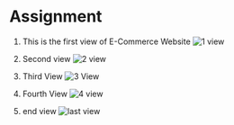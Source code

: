 # Assignment

1. This is the first view of E-Commerce Website
![1 view](https://user-images.githubusercontent.com/70787564/178897287-ce6c2d4a-d894-4b8a-b0da-fce0f03ea5da.jpeg)


2. Second view
![2 view](https://user-images.githubusercontent.com/70787564/178897751-9b3715e6-8cb5-4f01-81fd-8321bd62ec65.jpeg)

3. Third View
![3 View](https://user-images.githubusercontent.com/70787564/178897953-cbd927a8-7672-45d1-99b0-996377349927.jpeg)

4. Fourth View
![4 view](https://user-images.githubusercontent.com/70787564/178898051-80d3ae25-7506-4f76-af87-bb61b1752bfd.jpeg)

5. end view
![last view](https://user-images.githubusercontent.com/70787564/178898235-cf39cc38-f96f-412c-b2cb-7115bfb25328.jpeg)

